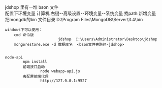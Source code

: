 jdshop 里有一堆 bson 文件  
配置下环境变量
		计算机 右键--高级设置--环境变量--系统变量
		找path  新增变量
			  把mongdb的bin 文件目录
		D:\Program Files\MongoDB\Server\3.4\bin
		
		
<!-- 导入bson到mongodb  -->	
	windows下可以使用：
		cmd 命令版
							jdshop  C:\Users\Administrator\Desktop\jdshop
		mongorestore.exe -d 数据库名  <bson文件夹路径-jdshop>
	
	
	node-api 
			npm install 
			前端接口启动
					node webapp-api.js 
			去配置前端代理
					http://127.0.0.1:9527
			